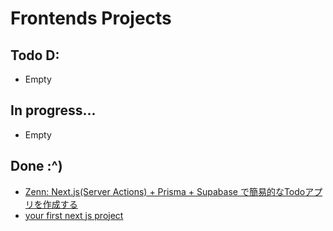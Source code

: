 # Frontends Projects

## Todo D:

- Empty

## In progress...

- Empty

## Done :^)

- [Zenn: Next.js(Server Actions) + Prisma + Supabase で簡易的なTodoアプリを作成する](https://zenn.dev/mytty/articles/197cda8654ec6c)
- [your first next js project](https://www.youtube.com/watch?v=y7JCnfbETPs)
